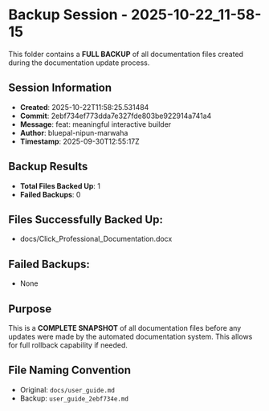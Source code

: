 # Backup Session - 2025-10-22_11-58-15

This folder contains a **FULL BACKUP** of all documentation files created during the documentation update process.

## Session Information
- **Created**: 2025-10-22T11:58:25.531484
- **Commit**: 2ebf734ef773dda7e327fde803be922914a741a4
- **Message**: feat: meaningful interactive builder
- **Author**: bluepal-nipun-marwaha
- **Timestamp**: 2025-09-30T12:55:17Z

## Backup Results
- **Total Files Backed Up**: 1
- **Failed Backups**: 0

## Files Successfully Backed Up:
- docs/Click_Professional_Documentation.docx

## Failed Backups:
- None

## Purpose
This is a **COMPLETE SNAPSHOT** of all documentation files before any updates were made by the automated documentation system. This allows for full rollback capability if needed.

## File Naming Convention
- Original: `docs/user_guide.md`
- Backup: `user_guide_2ebf734e.md`
